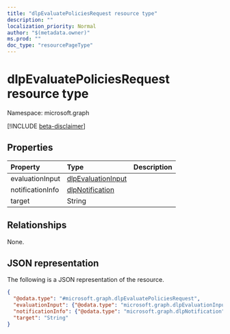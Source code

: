 ```yaml
---
title: "dlpEvaluatePoliciesRequest resource type"
description: ""
localization_priority: Normal
author: "$(metadata.owner)"
ms.prod: ""
doc_type: "resourcePageType"
---
```


# dlpEvaluatePoliciesRequest resource type

Namespace: microsoft.graph

[!INCLUDE [beta-disclaimer](../../includes/beta-disclaimer.md)]

## Properties

| Property         | Type                                                     | Description |
| :--------------- | :------------------------------------------------------- | :---------- |
| evaluationInput  | [dlpEvaluationInput](../resources/dlpevaluationinput.md) |             |
| notificationInfo | [dlpNotification](../resources/dlpnotification.md)       |             |
| target           | String                                                   |             |

## Relationships

None.

## JSON representation

The following is a JSON representation of the resource.

<!-- {
  "blockType": "resource",
  "@odata.type": "microsoft.graph.dlpEvaluatePoliciesRequest",
}
-->

```json
{
  "@odata.type": "#microsoft.graph.dlpEvaluatePoliciesRequest",
  "evaluationInput": {"@odata.type": "microsoft.graph.dlpEvaluationInput"},
  "notificationInfo": {"@odata.type": "microsoft.graph.dlpNotification"},
  "target": "String"
}
```
